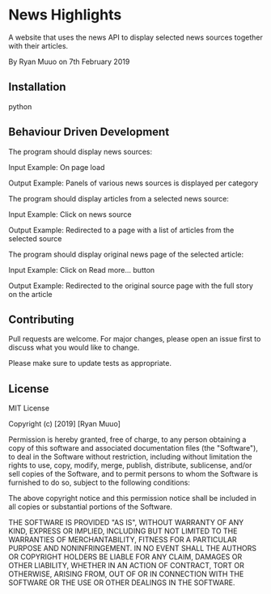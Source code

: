 # News Highlights

A website that uses the news API to display selected news sources together with their articles.

By Ryan Muuo on 7th February 2019 

## Installation
 python





## Behaviour Driven Development

The program should display news sources:

Input Example: On page load

Output Example: Panels of various news sources is displayed per category

The program should display articles from a selected news source:

Input Example: Click on news source

Output Example: Redirected to a page with a list of articles from the selected source

The program should display original news page of the selected article:

Input Example: Click on Read more... button

Output Example: Redirected to the original source page with the full story on the article




## Contributing
Pull requests are welcome. For major changes, please open an issue first to discuss what you would like to change.

Please make sure to update tests as appropriate.

## License
MIT License

Copyright (c) [2019] [Ryan Muuo]

Permission is hereby granted, free of charge, to any person obtaining a copy
of this software and associated documentation files (the "Software"), to deal
in the Software without restriction, including without limitation the rights
to use, copy, modify, merge, publish, distribute, sublicense, and/or sell
copies of the Software, and to permit persons to whom the Software is
furnished to do so, subject to the following conditions:

The above copyright notice and this permission notice shall be included in all
copies or substantial portions of the Software.

THE SOFTWARE IS PROVIDED "AS IS", WITHOUT WARRANTY OF ANY KIND, EXPRESS OR
IMPLIED, INCLUDING BUT NOT LIMITED TO THE WARRANTIES OF MERCHANTABILITY,
FITNESS FOR A PARTICULAR PURPOSE AND NONINFRINGEMENT. IN NO EVENT SHALL THE
AUTHORS OR COPYRIGHT HOLDERS BE LIABLE FOR ANY CLAIM, DAMAGES OR OTHER
LIABILITY, WHETHER IN AN ACTION OF CONTRACT, TORT OR OTHERWISE, ARISING FROM,
OUT OF OR IN CONNECTION WITH THE SOFTWARE OR THE USE OR OTHER DEALINGS IN THE
SOFTWARE.